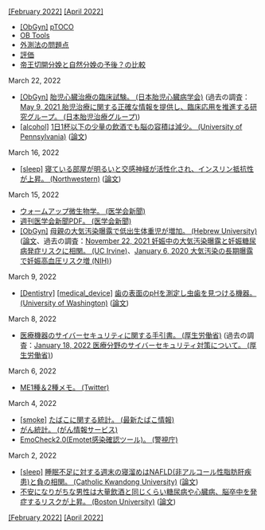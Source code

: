 [\[February 2022\]](2202.md) [\[April 2022\]](2204.md)

* [\[ObGyn\]](ObGyn.md) [pTOCO](https://obgyn.onlinelibrary.wiley.com/doi/full/10.1111/aogs.12836)
* [OB Tools](http://www.ob-tools.com/easy-to-adopt.html)
* [外測法の問題点](http://www.ob-tools.com/problems-with-external-monitoring.html)
* [評価](https://www.ajog.org/article/S0002-9378(18)31414-5/fulltext)
* [帝王切開分娩と自然分娩の予後？の比較](https://www.mdpi.com/1424-8220/20/11/3023/htm)

March 22, 2022
* [\[ObGyn\]](ObGyn.md) [胎児心臓治療の臨床試験。 (日本胎児心臓病学会)](https://www.jsfc.jp/clinical-trial-index/clinical-trial) (過去の調査：[May 9, 2021 胎児治療に関する正確な情報を提供し、臨床応用を推進する研究グループ。 (日本胎児治療グループ)](2105.md))
* [\[alcohol\]](alcohol.md) [1日1杯以下の少量の飲酒でも脳の容積は減少。 (University of Pennsylvania)](https://penntoday.upenn.edu/news/one-alcoholic-drink-day-linked-reduced-brain-size) ([論文](https://doi.org/10.1038/s41467-022-28735-5))

March 16, 2022
* [\[sleep\]](sleep.md) [寝ている部屋が明るいと交感神経が活性化され、インスリン抵抗性が上昇。 (Northwestern)](https://news.feinberg.northwestern.edu/2022/03/exposure-to-artificial-light-during-sleep-may-increase-risk-of-heart-disease-and-diabetes/) ([論文](https://doi.org/10.1073/pnas.2113290119))

March 15, 2022
* [ウォームアップ微生物学。 (医学会新聞)](https://www.igaku-shoin.co.jp/paper/series/0016)
* [週刊医学会新聞PDF。 (医学会新聞)](https://www.igaku-shoin.co.jp/paper/weekly)
* [\[ObGyn\]](ObGyn.md) [母親の大気汚染曝露で低出生体重児が増加。 (Hebrew University)](https://www.afhu.org/2022/03/09/mothers-exposure-to-air-pollution-associated-with-low-birth-weight-babies/) ([論文](http://dx.doi.org/10.1016/j.envres.2022.112974)、過去の調査：[November 22, 2021 妊娠中の大気汚染曝露と妊娠糖尿病発症リスクに相関。 (UC Irvine)](2111.md)、[January 6, 2020 大気汚染の長期曝露で妊娠高血圧リスク増 (NIH)](2001.md))

March 9, 2022
* [\[Dentistry\]](Dentistry.md) [\[medical_device\]](medical_device.md) [歯の表面のpHを測定し虫歯を見つける機器。 (University of Washington)](https://www.washington.edu/news/2022/03/08/o-ph-a-new-uw-dental-tool-prototype-can-spot-the-acidic-conditions-that-lead-to-cavities/) ([論文](https://doi.org/10.1109/TBME.2022.3153659))

March 8, 2022
* [医療機器のサイバーセキュリティに関する手引書。 (厚生労働省)](https://www.mhlw.go.jp/hourei/doc/tsuchi/T211228I0070.pdf) (過去の調査：[January 18, 2022 医療分野のサイバーセキュリティ対策について。 (厚生労働省)](2201.md))

March 6, 2022
* [ME1種＆2種メモ。 (Twitter)](https://mobile.twitter.com/me_memorandum)

March 4, 2022
* [\[smoke\]](smoke.md) [たばこに関する統計。 (最新たばこ情報)](https://www.health-net.or.jp/tobacco/statistics/)
* [がん統計。 (がん情報サービス)](https://ganjoho.jp/reg_stat/index.html)
* [EmoCheck2.0(Emotet感染確認ツール)。 (警視庁)](https://www.keishicho.metro.tokyo.lg.jp/kurashi/cyber/CS_ad.files/EmoCheck.pdf)

March 2, 2022
* [\[sleep\]](sleep.md) [睡眠不足に対する週末の寝溜めはNAFLD(非アルコール性脂肪肝疾患)と負の相関。 (Catholic Kwandong University)](https://www.medpagetoday.com/gastroenterology/generalhepatology/97410) ([論文](https://doi.org/10.1016/j.aohep.2022.100690))
* [不安になりがちな男性は大量飲酒と同じくらい糖尿病や心臓病、脳卒中を発症するリスクが上昇。 (Boston University)](https://newsroom.heart.org/news/men-who-worry-more-may-develop-heart-disease-and-diabetes-risk-factors-at-younger-ages) ([論文](https://www.ahajournals.org/doi/10.1161/JAHA.121.022006))

[\[February 2022\]](2202.md) [\[April 2022\]](2204.md)
